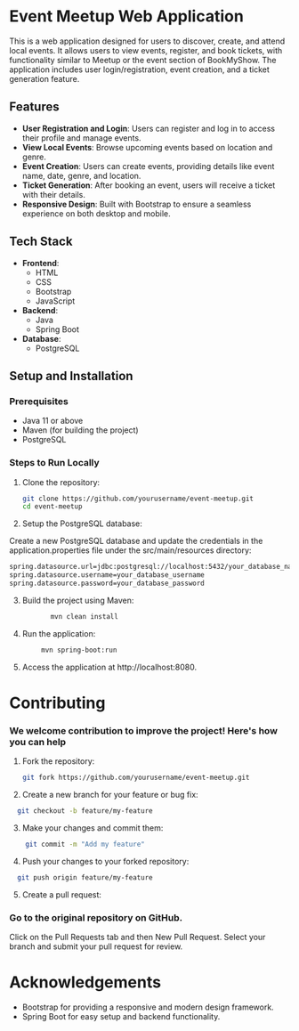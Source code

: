 # Event Meetup Web Application

This is a web application designed for users to discover, create, and attend local events. It allows users to view events, register, and book tickets, with functionality similar to Meetup or the event section of BookMyShow. The application includes user login/registration, event creation, and a ticket generation feature.

## Features

- **User Registration and Login**: Users can register and log in to access their profile and manage events.
- **View Local Events**: Browse upcoming events based on location and genre.
- **Event Creation**: Users can create events, providing details like event name, date, genre, and location.
- **Ticket Generation**: After booking an event, users will receive a ticket with their details.
- **Responsive Design**: Built with Bootstrap to ensure a seamless experience on both desktop and mobile.

## Tech Stack

- **Frontend**:
  - HTML
  - CSS
  - Bootstrap
  - JavaScript
- **Backend**:
  - Java
  - Spring Boot
- **Database**:
  - PostgreSQL

## Setup and Installation

### Prerequisites

- Java 11 or above
- Maven (for building the project)
- PostgreSQL

### Steps to Run Locally

1. Clone the repository:
   ```bash
   git clone https://github.com/yourusername/event-meetup.git
   cd event-meetup

2. Setup the PostgreSQL database:

Create a new PostgreSQL database and update the credentials in the application.properties file under the src/main/resources directory:
```bash
spring.datasource.url=jdbc:postgresql://localhost:5432/your_database_name
spring.datasource.username=your_database_username
spring.datasource.password=your_database_password
```
3. Build the project using Maven:
   ```bash
          mvn clean install
4. Run the application:
  ```bash
          mvn spring-boot:run
```
5. Access the application at http://localhost:8080.

# Contributing
### We welcome contribution to improve the project! Here's how you can help

1. Fork the repository:
   ```bash
   git fork https://github.com/yourusername/event-meetup.git
2. Create a new branch for your feature or bug fix:
  ```bash
    git checkout -b feature/my-feature
```
3. Make your changes and commit them:
  ```bash
      git commit -m "Add my feature"
  ```
4. Push your changes to your forked repository:
```bash
  git push origin feature/my-feature
  ```
5. Create a pull request:

### Go to the original repository on GitHub.
Click on the Pull Requests tab and then New Pull Request.
Select your branch and submit your pull request for review.

# Acknowledgements
- Bootstrap for providing a responsive and modern design framework.
- Spring Boot for easy setup and backend functionality.
